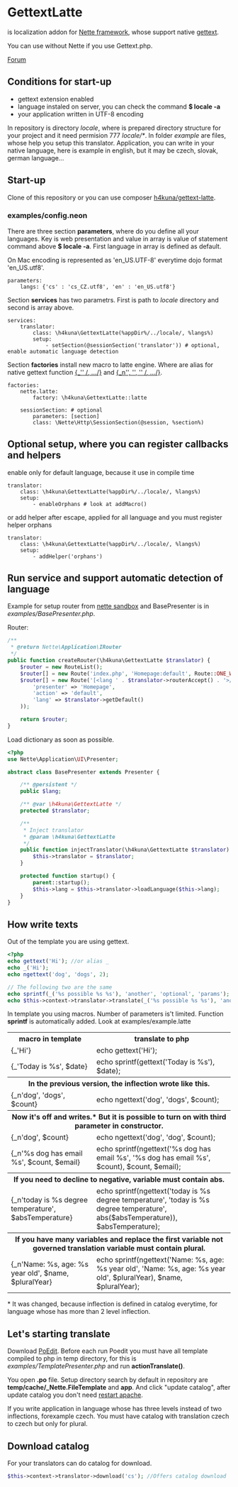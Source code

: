 GettextLatte
===========

is localization addon for [Nette framework](http://nette.org/), whose support native [gettext](http://php.net/manual/en/book.gettext.php).

You can use without Nette if you use Gettext.php.

[Forum](http://forum.nette.org/cs/12021-gettext-na-100-v-sablonach#p86467)

Conditions for start-up
----------------------
* gettext extension enabled
* language instaled on server, you can check the command **$ locale -a**
* your application written in UTF-8 encoding

In repository is directory _locale_, where is prepared directory structure for your project and it need permision 777 _locale/*_. In folder _example_ are files, whose help you setup this translator. Application, you can write in your native language, here is example in english, but it may be czech, slovak, german language...

Start-up
---------------------
Clone of this repository or you can use composer [h4kuna/gettext-latte](https://packagist.org/packages/h4kuna/gettext-latte).

### examples/config.neon
There are three section **parameters**, where do you define all your languages. Key is web presentation and value in array is value of statement command above **$ locale -a**. First language in array is defined as default.

On Mac encoding is represented as 'en_US.UTF-8' everytime dojo format 'en_US.utf8'.
```
parameters:
    langs: {'cs' : 'cs_CZ.utf8', 'en' : 'en_US.utf8'}
```

Section **services** has two parametrs. First is path to _locale_ directory and second is array above.

```
services:
    translator:
        class: \h4kuna\GettextLatte(%appDir%/../locale/, %langs%)
        setup:
            - setSection(@sessionSection('translator')) # optional, enable automatic language detection
```

Section **factories** install new macro to latte engine. Where are alias for native gettext function [{_'' /*, ...*/}](http://www.php.net/manual/en/function.gettext.php) and [{_n'', '', '' /*, ...*/}](http://www.php.net/manual/en/function.ngettext.php).

```
factories:
    nette.latte:
        factory: \h4kuna\GettextLatte::latte

    sessionSection: # optional
        parameters: [section]
        class: \Nette\Http\SessionSection(@session, %section%)
```

Optional setup, where you can register callbacks and helpers
-------------------
enable only for default language, because it use in compile time
```
translator:
    class: \h4kuna\GettextLatte(%appDir%/../locale/, %langs%)
    setup:
        - enableOrphans # look at addMacro()
```
or add helper after escape, applied for all language and you must register helper orphans
```
translator:
    class: \h4kuna\GettextLatte(%appDir%/../locale/, %langs%)
    setup:
        - addHelper('orphans')
```

Run service and support automatic detection of language
-------------------
Example for setup router from [nette sandbox](https://github.com/nette/sandbox/blob/master/app/router/RouterFactory.php) and BasePresenter is in _examples/BasePresenter.php_.

Router:
```php
/**
 * @return Nette\Application\IRouter
 */
public function createRouter(\h4kuna\GettextLatte $translator) {
    $router = new RouteList();
    $router[] = new Route('index.php', 'Homepage:default', Route::ONE_WAY);
    $router[] = new Route('[<lang ' . $translator->routerAccept() . '>/]<presenter>/<action>/[<id>/]', array(
        'presenter' => 'Homepage',
        'action' => 'default',
        'lang' => $translator->getDefault()
    ));

    return $router;
}
```

Load dictionary as soon as possible.

```php
<?php
use Nette\Application\UI\Presenter;

abstract class BasePresenter extends Presenter {

    /** @persistent */
    public $lang;

    /** @var \h4kuna\GettextLatte */
    protected $translator;

    /**
     * Inject translator
     * @param \h4kuna\GettextLatte
     */
    public function injectTranslator(\h4kuna\GettextLatte $translator) {
        $this->translator = $translator;
    }

    protected function startup() {
        parent::startup();
        $this->lang = $this->translator->loadLanguage($this->lang);
    }
}
```
How write texts
---------------
Out of the template you are using gettext.

```php
<?php
echo gettext('Hi'); //or alias _
echo _('Hi');
echo ngettext('dog', 'dogs', 2);

// The following two are the same
echo sprintf(_('%s possible %s %s'), 'another', 'optional', 'params'); // is faster
echo $this->context->translator->translate(_('%s possible %s %s'), 'another', 'optional', 'params');

```

In template you using macros. Number of parameters is't limited. Function **sprintf** is automatically added. Look at examples/example.latte

<table>
<tr>
<th>macro in template</th><th>translate to php</th>
</tr>
<tr>
<td>{_'Hi'}</td><td>echo gettext('Hi');</td>
</tr>
<tr>
<td>{_'Today is %s', $date}</td><td>echo sprintf(gettext('Today is %s'), $date);</td>
</tr>
<tr>
<th colspan="2">In the previous version, the inflection wrote like this.</th>
</tr>
<tr>
<td>{_n'dog', 'dogs', $count}</td><td>echo ngettext('dog', 'dogs', $count);</td>
</tr>
<tr>
<th colspan="2">Now it's off and writes.* But it is possible to turn on with third parameter in constructor.</th>
</tr>
<tr>
<td>{_n'dog', $count}</td><td>echo ngettext('dog', 'dog', $count);</td>
</tr>
<tr>
<td>{_n'%s dog has email %s', $count, $email}</td><td>echo sprintf(ngettext('%s dog has email %s', '%s dog has email %s', $count), $count, $email);</td>
</tr>
<tr>
<th colspan="2">If you need to decline to negative, variable must contain abs.</th>
</tr>
<tr>
<td>{_n'today is %s degree temperature', $absTemperature}</td><td>echo sprintf(ngettext('today is %s degree temperature', 'today is %s degree temperature', abs($absTemperature)), $absTemperature);</td>
</tr>
<tr>
<th colspan="2">If you have many variables and replace the first variable not governed translation variable must contain plural.</th>
</tr>
<tr>
<td>{_n'Name: %s, age: %s year old', $name, $pluralYear}</td><td>echo sprintf(ngettext('Name: %s, age: %s year old', 'Name: %s, age: %s year old', $pluralYear), $name, $pluralYear);</td>
</tr>
</table>

\* It was changed, because inflection is defined in catalog everytime, for language whose has more than 2 level inflection.

Let's starting translate
---------------------
Download [PoEdit](http://www.poedit.net/download.php).
Before each run Poedit you must have all template compiled to php in temp directory, for this is _examples/TemplatePresenter.php_ and run **actionTranslate()**.

You open **.po** file. Setup directory search by default in repository are **temp/cache/_Nette.FileTemplate** and **app**. And click "update catalog", after update catalog you don't need [restart apache](http://php.net/manual/en/function.gettext.php#110735).


If you write application in language whose has three levels instead of two inflections, forexample czech. You must have catalog with translation czech to czech but only for plural.

Download catalog
---------------
For your translators can do catalog for download.

```php
$this->context->translator->download('cs'); //Offers catalog download
```
